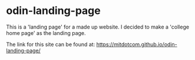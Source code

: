 # odin-landing-page

This is a 'landing page' for a made up website. I decided to make a 'college home page' as the landing page.

The link for this site can be found at: https://mitdotcom.github.io/odin-landing-page/